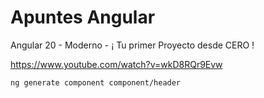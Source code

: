 # Apuntes Angular

Angular 20 - Moderno - ¡ Tu primer Proyecto desde CERO !

https://www.youtube.com/watch?v=wkD8RQr9Evw


~~~
ng generate component component/header


~~~
